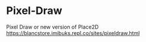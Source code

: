 # Pixel-Draw
Pixel Draw or new version of Place2D
https://blancstore.imibuks.repl.co/sites/pixeldraw.html
